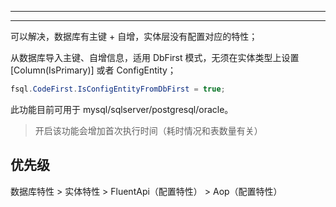 
---
---
可以解决，数据库有主键 + 自增，实体层没有配置对应的特性；

从数据库导入主键、自增信息，适用 DbFirst 模式，无须在实体类型上设置 [Column(IsPrimary)] 或者 ConfigEntity；

```csharp
fsql.CodeFirst.IsConfigEntityFromDbFirst = true;
```

此功能目前可用于 mysql/sqlserver/postgresql/oracle。

> 开启该功能会增加首次执行时间（耗时情况和表数量有关）

## 优先级

数据库特性 > 实体特性 > FluentApi（配置特性） > Aop（配置特性）

